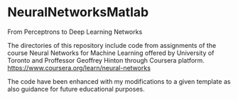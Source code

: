 # NeuralNetworksMatlab
From Perceptrons to Deep Learning Networks

The directories of this repository include code from assignments of the course 
Neural Networks for Machine Learning offered by University of Toronto and Proffessor 
Geoffrey Hinton through Coursera platform.
https://www.coursera.org/learn/neural-networks

The code have been enhanced with my modifications to a given template 
as also guidance for future educational purposes.
